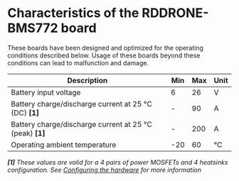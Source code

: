 # Characteristics of the RDDRONE-BMS772 board

These boards have been designed and optimized for the operating conditions described below. Usage of these boards beyond these conditions can lead to malfunction and damage.

| Description                                               | Min | Max | Unit |
| --------------------------------------------------------- | --- | --- | ---- |
| Battery input voltage                                     | 6   | 26  | V    |
| Battery charge/discharge current at 25 °C (DC) **\[1]**   | -   | 90  | A    |
| Battery charge/discharge current at 25 °C (peak) **\[1]** | -   | 200 | A    |
| Operating ambient temperature                             | -20 | 60  | °C   |

_**\[1]** These values are valid for a 4 pairs of power MOSFETs and 4 heatsinks configuration. See_ [_Configuring the hardware_](getting-started-with-the-rddrone-bms772/configuring-the-hardware.md#power-mosfets-and-heatsinks) _for more information_
